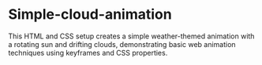# Simple-cloud-animation
This HTML and CSS setup creates a simple weather-themed animation with a rotating sun and drifting clouds, demonstrating basic web animation techniques using keyframes and CSS properties.
